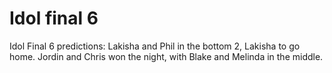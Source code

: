 # Idol final 6

Idol Final 6 predictions: Lakisha and Phil in the bottom 2, Lakisha to go home. Jordin and Chris won the night, with Blake and Melinda in the middle.
